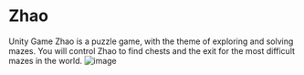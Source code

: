 # Zhao
Unity Game
Zhao is a puzzle game, with the theme of exploring and solving mazes. You will control Zhao to find chests and the exit for the most difficult mazes in the world.
![image](https://github.com/user-attachments/assets/6041b1fb-b079-49f9-9ce2-3a7f92ac8230)
